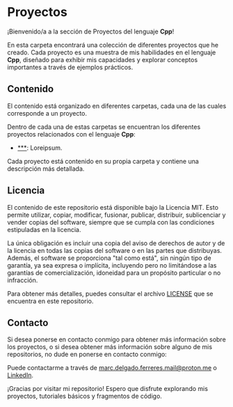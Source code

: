 # Proyectos

¡Bienvenido/a a la sección de Proyectos del lenguaje **Cpp**!

En esta carpeta encontrará una colección de diferentes proyectos que he creado.
Cada proyecto es una muestra de mis habilidades en el lenguaje **Cpp**, diseñado para exhibir mis capacidades y explorar conceptos importantes a través de ejemplos prácticos.

## Contenido

El contenido está organizado en diferentes carpetas, cada una de las cuales corresponde a un proyecto.

Dentro de cada una de estas carpetas se encuentran los diferentes proyectos relacionados con el lenguaje **Cpp**:

- [***](./***): Loreipsum.

Cada proyecto está contenido en su propia carpeta y contiene una descripción más detallada.

## Licencia

El contenido de este repositorio está disponible bajo la Licencia MIT. Esto permite utilizar, copiar, modificar, fusionar, publicar, distribuir, sublicenciar y vender copias del software, siempre que se cumpla con las condiciones estipuladas en la licencia.

La única obligación es incluir una copia del aviso de derechos de autor y de la licencia en todas las copias del software o en las partes que distribuyas. Además, el software se proporciona "tal como está", sin ningún tipo de garantía, ya sea expresa o implícita, incluyendo pero no limitándose a las garantías de comercialización, idoneidad para un propósito particular o no infracción.

Para obtener más detalles, puedes consultar el archivo [LICENSE](./../../LICENSE) que se encuentra en este repositorio.

## Contacto

Si desea ponerse en contacto conmigo para obtener más información sobre los proyectos, o si desea obtener más información sobre alguno de mis repositorios, no dude en ponerse en contacto conmigo:

Puede contactarme a través de [marc.delgado.ferreres.mail@proton.me](mailto:marc.delgado.ferreres.mail@proton.me) o [LinkedIn](https://www.linkedin.com/in/marc-delgado-ferreres).

¡Gracias por visitar mi repositorio! Espero que disfrute explorando mis proyectos, tutoriales básicos y fragmentos de código.